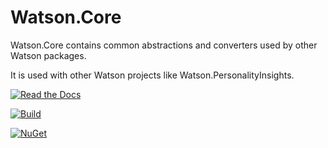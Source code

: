 # Watson.Core
Watson.Core contains common abstractions and converters used by other Watson packages.

It is used with other Watson projects like Watson.PersonalityInsights.

[![Read the Docs](https://readthedocs.org/projects/watsonnet/badge/?version=latest)](http://watsonnet.readthedocs.org/en/latest/)

[![Build](https://img.shields.io/appveyor/ci/damiendennehy/watson-core.svg)](https://ci.appveyor.com/project/DamienDennehy/watson-core)

[![NuGet](https://img.shields.io/nuget/dt/Watson.Core.svg)](https://www.nuget.org/packages/Watson.Core)